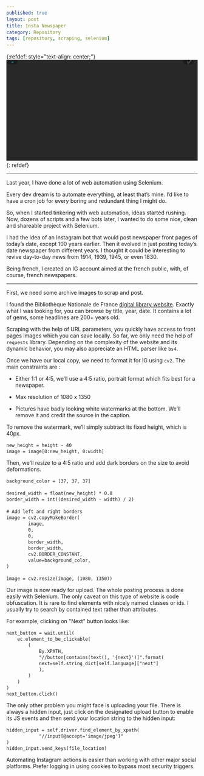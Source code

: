 ```yaml
---
published: true
layout: post
title: Insta Newspaper
category: Repository
tags: [repository, scraping, selenium]
---
```

{:refdef: style="text-align: center;"}
![demo](https://raw.githubusercontent.com/PabloLec/insta_newspaper/main/docs/assets/demo.gif)
{: refdef}

<!--more-->
<hr>

Last year, I have done a lot of web automation using Selenium.

Every dev dream is to automate everything, at least that’s mine. I’d like to have a cron job for every boring and redundant thing I might do.

So, when I started tinkering with web automation, ideas started rushing. Now, dozens of scripts and a few bots later, I wanted to do some nice, clean and shareable project with Selenium.

I had the idea of an Instagram bot that would post newspaper front pages of today’s date, except 100 years earlier. Then it evolved in just posting today’s date newspaper from different years. I thought it could be interesting to revive day-to-day news from 1914, 1939, 1945, or even 1830.

Being french, I created an IG account aimed at the french public, with, of course, french newspapers.

<hr>

First, we need some archive images to scrap and post.

I found the Bibliothèque Nationale de France [digital library website](https://gallica.bnf.fr/). Exactly what I was looking for, you can browse by title, year, date. It contains a lot of gems, some headlines are 200+ years old.

Scraping with the help of URL parameters, you quickly have access to front pages images which you can save locally. So far, we only need the help of `requests` library. Depending on the complexity of the website and its dynamic behavior, you may also appreciate an HTML parser like `bs4`.

Once we have our local copy, we need to format it for IG using `cv2`. The main constraints are :

- Either 1:1 or 4:5, we’ll use a 4:5 ratio, portrait format which fits best for a newspaper.

- Max resolution of 1080 x 1350

- Pictures have badly looking white watermarks at the bottom. We’ll remove it and credit the source in the caption.

To remove the watermark, we’ll simply subtract its fixed height, which is 40px.
```
new_height = height - 40	 
image = image[0:new_height, 0:width]
```

Then, we'll resize to a 4:5 ratio and add dark borders on the size to avoid deformations.
```
background_color = [37, 37, 37]

desired_width = float(new_height) * 0.8
border_width = int((desired_width - width) / 2)

# Add left and right borders
image = cv2.copyMakeBorder(
		image,
		0,
		0,
		border_width,
		border_width,
		cv2.BORDER_CONSTANT,
		value=background_color,
)

image = cv2.resize(image, (1080, 1350))
```

Our image is now ready for upload. The whole posting process is done easily with Selenium. The only caveat on this type of website is code obfuscation. It is rare to find elements with nicely named classes or ids. I usually try to search by contained text rather than attributes.

For example, clicking on "Next" button looks like:
```
next_button = wait.until(
    ec.element_to_be_clickable(
        (
            By.XPATH,
            "//button[contains(text(), '{next}')]".format(
            next=self.string_dict[self.language]["next"]
            ),
        )
    )
)
next_button.click()
```

The only other problem you might face is uploading your file. There is always a hidden input, just click on the designated upload button to enable its JS events and then send your location string to the hidden input:
```
hidden_input = self.driver.find_element_by_xpath(
            "//input[@accept='image/jpeg']"
)
hidden_input.send_keys(file_location)
```

Automating Instagram actions is easier than working with other major social platforms. Prefer logging in using cookies to bypass most security triggers.


